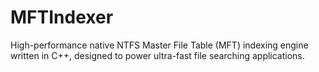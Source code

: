 # MFTIndexer
High-performance native NTFS Master File Table (MFT) indexing engine written in C++, designed to power ultra-fast file searching applications.
